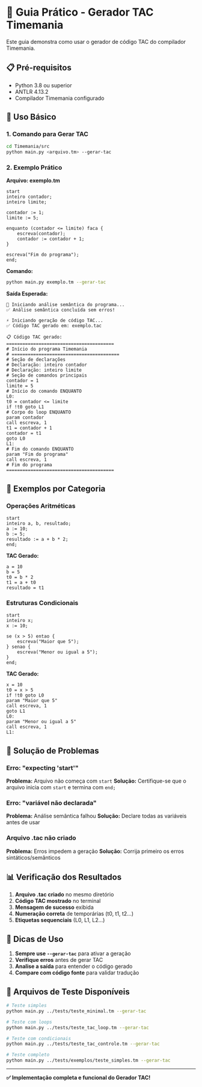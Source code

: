 # 🚀 Guia Prático - Gerador TAC Timemania

Este guia demonstra como usar o gerador de código TAC do compilador Timemania.

## 📋 Pré-requisitos

- Python 3.8 ou superior
- ANTLR 4.13.2
- Compilador Timemania configurado

## 🎯 Uso Básico

### 1. Comando para Gerar TAC
```bash
cd Timemania/src
python main.py <arquivo.tm> --gerar-tac
```

### 2. Exemplo Prático

**Arquivo: exemplo.tm**
```timemania
start
inteiro contador;
inteiro limite;

contador := 1;
limite := 5;

enquanto (contador <= limite) faca {
    escreva(contador);
    contador := contador + 1;
}

escreva("Fim do programa");
end;
```

**Comando:**
```bash
python main.py exemplo.tm --gerar-tac
```

**Saída Esperada:**
```
🚀 Iniciando análise semântica do programa...
✅ Análise semântica concluída sem erros!

⚡ Iniciando geração de código TAC...
✅ Código TAC gerado em: exemplo.tac

📋 Código TAC gerado:
========================================
# Início do programa Timemania
# ========================================
# Seção de declarações
# Declaração: inteiro contador
# Declaração: inteiro limite
# Seção de comandos principais
contador = 1
limite = 5
# Início do comando ENQUANTO
L0:
t0 = contador <= limite
if !t0 goto L1
# Corpo do loop ENQUANTO
param contador
call escreva, 1
t1 = contador + 1
contador = t1
goto L0
L1:
# Fim do comando ENQUANTO
param "Fim do programa"
call escreva, 1
# Fim do programa
========================================
```

## 🧪 Exemplos por Categoria

### Operações Aritméticas
```timemania
start
inteiro a, b, resultado;
a := 10;
b := 5;
resultado := a + b * 2;
end;
```

**TAC Gerado:**
```tac
a = 10
b = 5
t0 = b * 2
t1 = a + t0
resultado = t1
```

### Estruturas Condicionais
```timemania
start
inteiro x;
x := 10;

se (x > 5) entao {
    escreva("Maior que 5");
} senao {
    escreva("Menor ou igual a 5");
}
end;
```

**TAC Gerado:**
```tac
x = 10
t0 = x > 5
if !t0 goto L0
param "Maior que 5"
call escreva, 1
goto L1
L0:
param "Menor ou igual a 5"
call escreva, 1
L1:
```

## 🔧 Solução de Problemas

### Erro: "expecting 'start'"
**Problema:** Arquivo não começa com `start`
**Solução:** Certifique-se que o arquivo inicia com `start` e termina com `end;`

### Erro: "variável não declarada"
**Problema:** Análise semântica falhou
**Solução:** Declare todas as variáveis antes de usar

### Arquivo .tac não criado
**Problema:** Erros impedem a geração
**Solução:** Corrija primeiro os erros sintáticos/semânticos

## 📊 Verificação dos Resultados

1. **Arquivo .tac criado** no mesmo diretório
2. **Código TAC mostrado** no terminal
3. **Mensagem de sucesso** exibida
4. **Numeração correta** de temporárias (t0, t1, t2...)
5. **Etiquetas sequenciais** (L0, L1, L2...)

## 🎯 Dicas de Uso

1. **Sempre use `--gerar-tac`** para ativar a geração
2. **Verifique erros** antes de gerar TAC
3. **Analise a saída** para entender o código gerado
4. **Compare com código fonte** para validar tradução

## 📁 Arquivos de Teste Disponíveis

```bash
# Teste simples
python main.py ../tests/teste_minimal.tm --gerar-tac

# Teste com loops
python main.py ../tests/teste_tac_loop.tm --gerar-tac

# Teste com condicionais
python main.py ../tests/teste_tac_controle.tm --gerar-tac

# Teste completo
python main.py ../tests/exemplos/teste_simples.tm --gerar-tac
```

---

**✅ Implementação completa e funcional do Gerador TAC!**
